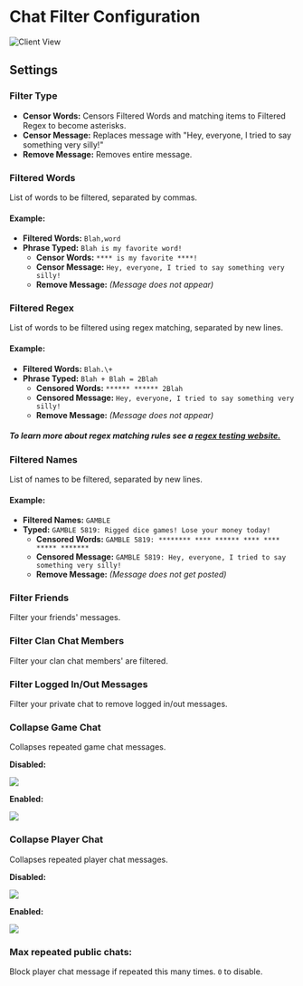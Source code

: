 # Chat Filter Configuration
![Client View](https://i.imgur.com/Nfo01SQ.png)

## Settings

### Filter Type
* **Censor Words:** Censors Filtered Words and matching items to Filtered Regex to become asterisks.
* **Censor Message:** Replaces message with "Hey, everyone, I tried to say something very silly!"
* **Remove Message:** Removes entire message.

### Filtered Words
List of words to be filtered, separated by commas. 

#### Example: 
* **Filtered Words:** `Blah,word`
* **Phrase Typed:** `Blah is my favorite word!`
  - **Censor Words:** `**** is my favorite ****!`
  - **Censor Message:** `Hey, everyone, I tried to say something very silly!`
  - **Remove Message:** _(Message does not appear)_

### Filtered Regex
List of words to be filtered using regex matching, separated by new lines.

#### Example: 
* **Filtered Words:** `Blah.\+`
* **Phrase Typed:** `Blah + Blah = 2Blah`
  - **Censored Words:** `****** ****** 2Blah`
  - **Censored Message:** `Hey, everyone, I tried to say something very silly!`
  - **Remove Message:** _(Message does not appear)_

##### To learn more about regex matching rules see a [regex testing website.](https://regexr.com/)

### Filtered Names
List of names to be filtered, separated by new lines.

#### Example:
* **Filtered Names:** `GAMBLE`
* **Typed:** `GAMBLE 5819: Rigged dice games! Lose your money today!`
  - **Censored Words:** `GAMBLE 5819: ******** **** ****** **** **** ***** *******`
  - **Censored Message:** `GAMBLE 5819: Hey, everyone, I tried to say something very silly!`
  - **Remove Message:** _(Message does not get posted)_

### Filter Friends
Filter your friends' messages.

### Filter Clan Chat Members
Filter your clan chat members' are filtered.

### Filter Logged In/Out Messages
Filter your private chat to remove logged in/out messages.

### Collapse Game Chat
Collapses repeated game chat messages.

**Disabled:**

![](https://i.imgur.com/5O0BVLq.png)

**Enabled:**

![](https://i.imgur.com/hF49xkN.png)

### Collapse Player Chat
Collapses repeated player chat messages.

**Disabled:**

![](https://i.imgur.com/yOAF1Ns.png)

**Enabled:**

![](https://i.imgur.com/PwxLCT9.png)

### Max repeated public chats:
Block player chat message if repeated this many times. `0` to disable.